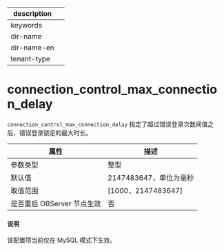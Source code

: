 |description||
|---|---|
|keywords||
|dir-name||
|dir-name-en||
|tenant-type||

# connection_control_max_connection_delay

`connection_control_max_connection_delay` 指定了超过错误登录次数阈值之后，错误登录锁定的最大时长。

|        属性        |         描述          |
|------------------|---------------------|
| 参数类型             | 整型                  |
| 默认值              | 2147483647，单位为毫秒    |
| 取值范围             | \[1000，2147483647\] |
| 是否重启 OBServer 节点生效 | 否                   |

  <main id="notice" type='explain'>
    <h4>说明</h4>
    <p>该配置项当前仅在 MySQL 模式下生效。</p>
  </main>
